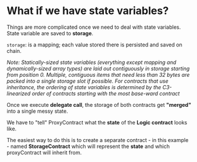 # What if we have state variables?

Things are more complicated once we need to deal with state variables.  State variable are saved to **storage**.

 `storage`: is a mapping; each value stored there is persisted and saved on chain.

*Note: Statically-sized state variables (everything except mapping and dynamically-sized array types) are laid out contiguously in storage starting from position 0. Multiple, contiguous items that need less than 32 bytes are packed into a single storage slot if possible. For contracts that use inheritance, the ordering of state variables is determined by the C3-linearized order of contracts starting with the most base-ward contract*

Once we execute **delegate call**, the storage of both contracts get **"merged"** into a single messy state.

We have to "tell" ProxyContract what the **state** of the **Logic contract** looks like. 

The easiest way to do this is to create a separate contract - in this example - named **StorageContract** which will represent the **state** and which proxyContract will inherit from.
